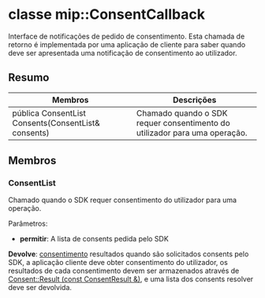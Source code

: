 # <a name="class-mipconsentcallback"></a>classe mip::ConsentCallback 
Interface de notificações de pedido de consentimento.
Esta chamada de retorno é implementada por uma aplicação de cliente para saber quando deve ser apresentada uma notificação de consentimento ao utilizador.
  
## <a name="summary"></a>Resumo
 Membros                        | Descrições                                
--------------------------------|---------------------------------------------
 pública ConsentList Consents(ConsentList& consents)  |  Chamado quando o SDK requer consentimento do utilizador para uma operação.
  
## <a name="members"></a>Membros
  
### <a name="consentlist"></a>ConsentList
Chamado quando o SDK requer consentimento do utilizador para uma operação.

Parâmetros:  
* **permitir**: A lista de consents pedida pelo SDK



  
**Devolve**: [consentimento](class_mip_consent.md) resultados quando são solicitados consents pelo SDK, a aplicação cliente deve obter consentimento do utilizador, os resultados de cada consentimento devem ser armazenados através de [Consent::Result (const ConsentResult &)](class_mip_consent.md#result), e uma lista dos consents resolver deve ser devolvida.